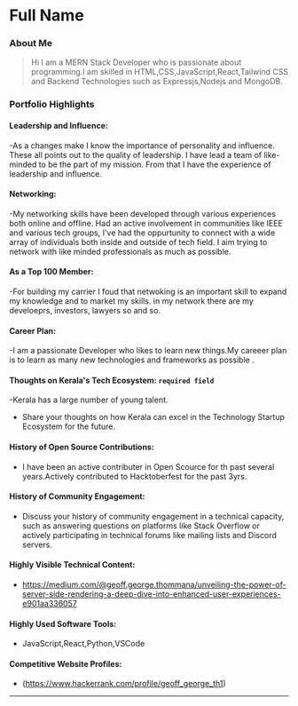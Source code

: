 # Full Name 

### About Me

> Hi I am a MERN Stack Developer who is passionate about programming.I am skilled in HTML,CSS,JavaScript,React,Tailwind CSS and Backend Technologies such as Expressjs,Nodejs and MongoDB.


### Portfolio Highlights



#### Leadership and Influence: 

-As a changes make I know the importance of personality and influence. These all points out to the quality of leadership. I have lead a team of like-minded to be the part of my mission. From that I have the experience of leadership and influence.

#### Networking: 

-My networking skills have been developed through various experiences both online and offline.
Had an active involvement in communities like IEEE and various tech groups, I've had the oppurtunity to connect with a wide array of individuals both inside and outside of tech field.
 I aim trying to network with like minded professionals as much as possible.

#### As a Top 100 Member: 

-For building my carrier I foud that netwoking is an important skill to expand my knowledge and to market my skills. in my network there are my develoeprs, investors, lawyers so and so.

#### Career Plan: 
-I am a passionate Developer who likes to learn new things.My careeer plan is to learn as many new technologies and frameworks as possible
.

#### Thoughts on Kerala's Tech Ecosystem: `required field`
-Kerala has a large number of young talent.
- Share your thoughts on how Kerala can excel in the Technology Startup Ecosystem for the future.

#### History of Open Source Contributions:

- I have been an active contributer in Open Scource for th past several years.Actively contributed to Hacktoberfest for the past 3yrs. 

#### History of Community Engagement:

-  Discuss your history of community engagement in a technical capacity, such as answering questions on platforms like Stack Overflow or actively participating in technical forums like mailing lists and Discord servers.

#### Highly Visible Technical Content:

- https://medium.com/@geoff.george.thommana/unveiling-the-power-of-server-side-rendering-a-deep-dive-into-enhanced-user-experiences-e901aa336057


#### Highly Used Software Tools:

- JavaScript,React,Python,VSCode

#### Competitive Website Profiles:

- (https://www.hackerrank.com/profile/geoff_george_th1)


---

